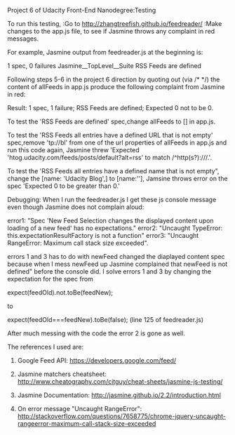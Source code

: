 Project 6 of Udacity Front-End Nanodegree:Testing

To run this testing,
:Go to http://zhangtreefish.github.io/feedreader/
:Make changes to the app.js file, to see if Jasmine throws any complaint in red messages.

For example, Jasmine output from feedreader.js at the beginning is:

1 spec, 0 failures
Jasmine__TopLevel__Suite
RSS Feeds
are defined

Following steps 5-6 in the project 6 direction by quoting out (via /* */) the content of allFeeds in app.js produce the following complaint from Jasmine in red:

Result:
1 spec, 1 failure;
RSS Feeds are defined;
Expected 0 not to be 0.

To test the 'RSS Feeds are defined' spec,change allFeeds to [] in app.js.

To test the 'RSS Feeds all entries have a defined URL that is not empty' spec,remove 'tp://bl' from one of the url properties of allFeeds in app.js and run this code again, Jasmine threw 'Expected 'htog.udacity.com/feeds/posts/default?alt=rss' to match /^http(s?)\:\/\//.'.

To test the 'RSS Feeds all entries have a defined name that is not empty", change the [name: 'Udacity Blog',] to [name:''], Jamsine throws error on the spec 'Expected 0 to be greater than 0.'

Debugging: When I run the feedreader.js I get these js console message even though Jasmine does not complain aloud:

error1: "Spec 'New Feed Selection changes the displayed content upon loading of a new feed' has no expectations."
error2: "Uncaught TypeError: this.expectationResultFactory is not a function"
error3: "Uncaught RangeError: Maximum call stack size exceeded".

errors 1 and 3 has to do with newFeed changed the diaplayed content spec because when I mess newFeed up Jasmine complained that newFeed is not defined" before the console did. I solve errors 1 and 3 by changing the expectation for the spec from

expect(feedOld).not.toBe(feedNew);

to

expect(feedOld===feedNew).toBe(false); (line 125 of feedreader.js)

After much messing with the code the error 2 is gone as well.

The references I used are:

1. Google Feed API: https://developers.google.com/feed/

2. Jasmine matchers cheatsheet: http://www.cheatography.com/citguy/cheat-sheets/jasmine-js-testing/

3. Jasmine Documentation: http://jasmine.github.io/2.2/introduction.html

4. On error message "Uncaught RangeError": http://stackoverflow.com/questions/7658775/chrome-jquery-uncaught-rangeerror-maximum-call-stack-size-exceeded